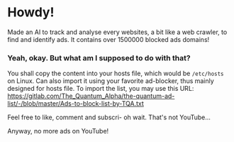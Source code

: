 # Howdy!
Made an AI to track and analyse every websites, a bit like a web crawler, to find and identify ads.
It contains over 1500000 blocked ads domains!

### Yeah, okay. But what am I supposed to do with that?
You shall copy the content into your hosts file, which would be `/etc/hosts` on Linux.
Can also import it using your favorite ad-blocker, thus mainly designed for hosts file.
To import the list, you may use this URL: https://gitlab.com/The_Quantum_Alpha/the-quantum-ad-list/-/blob/master/Ads-to-block-list-by-TQA.txt

Feel free to like, comment and subscri-
oh wait. That's not YouTube...

Anyway, no more ads on YouTube!

